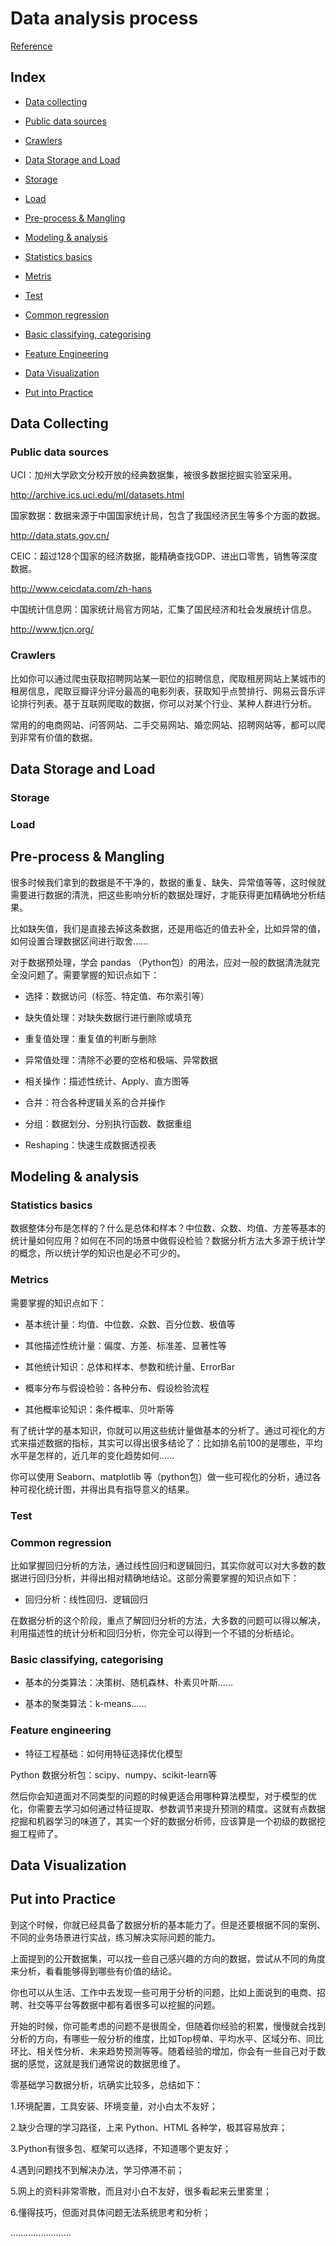 # Data analysis process
[Reference](https://mp.weixin.qq.com/s?__biz=MzAxMjUyNDQ5OA==&mid=2653556933&idx=1&sn=283e9a04de0734743c90898803b72495&chksm=806e3e78b719b76e6ede9ec6ac7a7376e3255191ad3ffc180d4c126ed1722a635589e566fde7&mpshare=1&scene=1&srcid=09135t9mN8icnfz3dQsRB6DH&pass_ticket=fNZEAa0VpZ0hpDCvIn0ITCA%2B58I0zv%2Be9yfSsGCpQ1jNxx9Db30pZzRuDGuSVAtq#rd)

## Index
* [Data collecting](#Data--Collecting)

 
* [Public data sources](#Public--data--sources)

 
* [Crawlers](#Crawlers)

 
* [Data Storage and Load](#Data--Storage--and--Load)

* [Storage](#Storage)

* [Load](#Load)

- [Pre-process & Mangling](#[Pre-process--Mangling)

- [Modeling & analysis](#Modeling--analysis)

- [Statistics basics](#Statistics--basics)

- [Metris](#Metrics)

- [Test](#Test)

- [Common regression](#)

- [Basic classifying, categorising](#Basic--classifying--categorising)

- [Feature Engineering](#Feature--Engineering)

- [Data Visualization](#Data--Visualization)

- [Put into Practice](#Put--into--Practice)

## Data Collecting

### Public data sources
UCI：加州大学欧文分校开放的经典数据集，被很多数据挖掘实验室采用。

http://archive.ics.uci.edu/ml/datasets.html



国家数据：数据来源于中国国家统计局，包含了我国经济民生等多个方面的数据。

http://data.stats.gov.cn/



CEIC：超过128个国家的经济数据，能精确查找GDP、进出口零售，销售等深度数据。

http://www.ceicdata.com/zh-hans



中国统计信息网：国家统计局官方网站，汇集了国民经济和社会发展统计信息。

http://www.tjcn.org/


### Crawlers
比如你可以通过爬虫获取招聘网站某一职位的招聘信息，爬取租房网站上某城市的租房信息，爬取豆瓣评分评分最高的电影列表，获取知乎点赞排行、网易云音乐评论排行列表。基于互联网爬取的数据，你可以对某个行业、某种人群进行分析。



常用的的电商网站、问答网站、二手交易网站、婚恋网站、招聘网站等，都可以爬到非常有价值的数据。

## Data Storage and Load

### Storage

### Load

## Pre-process & Mangling
很多时候我们拿到的数据是不干净的，数据的重复、缺失、异常值等等，这时候就需要进行数据的清洗，把这些影响分析的数据处理好，才能获得更加精确地分析结果。



比如缺失值，我们是直接去掉这条数据，还是用临近的值去补全，比如异常的值，如何设置合理数据区间进行取舍……



对于数据预处理，学会 pandas （Python包）的用法，应对一般的数据清洗就完全没问题了。需要掌握的知识点如下：


- 选择：数据访问（标签、特定值、布尔索引等）

- 缺失值处理：对缺失数据行进行删除或填充

- 重复值处理：重复值的判断与删除

- 异常值处理：清除不必要的空格和极端、异常数据

- 相关操作：描述性统计、Apply、直方图等

- 合并：符合各种逻辑关系的合并操作

- 分组：数据划分、分别执行函数、数据重组

- Reshaping：快速生成数据透视表

## Modeling & analysis

### Statistics basics
数据整体分布是怎样的？什么是总体和样本？中位数、众数、均值、方差等基本的统计量如何应用？如何在不同的场景中做假设检验？数据分析方法大多源于统计学的概念，所以统计学的知识也是必不可少的。


### Metrics
需要掌握的知识点如下：



- 基本统计量：均值、中位数、众数、百分位数、极值等

- 其他描述性统计量：偏度、方差、标准差、显著性等

- 其他统计知识：总体和样本、参数和统计量、ErrorBar

- 概率分布与假设检验：各种分布、假设检验流程

- 其他概率论知识：条件概率、贝叶斯等



有了统计学的基本知识，你就可以用这些统计量做基本的分析了。通过可视化的方式来描述数据的指标，其实可以得出很多结论了：比如排名前100的是哪些，平均水平是怎样的，近几年的变化趋势如何……



你可以使用 Seaborn、matplotlib 等（python包）做一些可视化的分析，通过各种可视化统计图，并得出具有指导意义的结果。
### Test

### Common regression


比如掌握回归分析的方法，通过线性回归和逻辑回归，其实你就可以对大多数的数据进行回归分析，并得出相对精确地结论。这部分需要掌握的知识点如下：



- 回归分析：线性回归、逻辑回归





在数据分析的这个阶段，重点了解回归分析的方法，大多数的问题可以得以解决，利用描述性的统计分析和回归分析，你完全可以得到一个不错的分析结论。




### Basic classifying, categorising

- 基本的分类算法：决策树、随机森林、朴素贝叶斯……

- 基本的聚类算法：k-means……

### Feature engineering

- 特征工程基础：如何用特征选择优化模型

Python 数据分析包：scipy、numpy、scikit-learn等

然后你会知道面对不同类型的问题的时候更适合用哪种算法模型，对于模型的优化，你需要去学习如何通过特征提取、参数调节来提升预测的精度。这就有点数据挖掘和机器学习的味道了，其实一个好的数据分析师，应该算是一个初级的数据挖掘工程师了。

## Data Visualization

## Put into Practice


到这个时候，你就已经具备了数据分析的基本能力了。但是还要根据不同的案例、不同的业务场景进行实战，练习解决实际问题的能力。



上面提到的公开数据集，可以找一些自己感兴趣的方向的数据，尝试从不同的角度来分析，看看能够得到哪些有价值的结论。



你也可以从生活、工作中去发现一些可用于分析的问题，比如上面说到的电商、招聘、社交等平台等数据中都有着很多可以挖掘的问题。



开始的时候，你可能考虑的问题不是很周全，但随着你经验的积累，慢慢就会找到分析的方向，有哪些一般分析的维度，比如Top榜单、平均水平、区域分布、同比环比、相关性分析、未来趋势预测等等。随着经验的增加，你会有一些自己对于数据的感觉，这就是我们通常说的数据思维了。





零基础学习数据分析，坑确实比较多，总结如下：

1.环境配置，工具安装、环境变量，对小白太不友好；

2.缺少合理的学习路径，上来 Python、HTML 各种学，极其容易放弃；

3.Python有很多包、框架可以选择，不知道哪个更友好；

4.遇到问题找不到解决办法，学习停滞不前；

5.网上的资料非常零散，而且对小白不友好，很多看起来云里雾里；

6.懂得技巧，但面对具体问题无法系统思考和分析；

……………………
